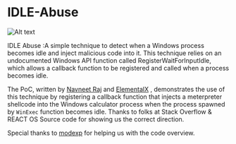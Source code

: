# IDLE-Abuse

<img title="cat-is-cute" alt="Alt text" src="https://github.com/RixedLabs/IDLE-Abuse/blob/main/random-cat.gif">

IDLE Abuse :A simple technique to detect when a Windows process becomes idle and inject malicious code into it. This technique relies on an undocumented Windows API function called RegisterWaitForInputIdle, which allows a callback function to be registered and called when a process becomes idle.

The PoC, written by [Navneet Raj](https://twitter.com/_muffin31) and [ElementalX](https://twitter.com/ElementalX2) , demonstrates the use of this technique by registering a callback function that injects a meterpreter shellcode into the Windows calculator process when the process spawned by `WinExec` function becomes idle. Thanks to folks at Stack Overflow & REACT OS Source code for showing us the correct direction. 


Special thanks to [modexp](https://twitter.com/modexpblog) for helping us with the code overview. 
